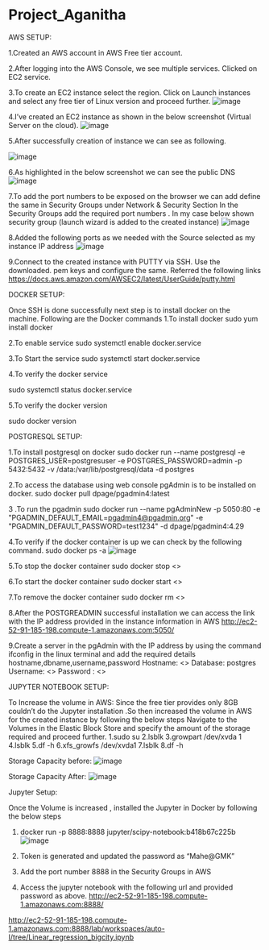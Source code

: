 # Project_Aganitha

AWS SETUP:

1.Created an AWS account in AWS Free tier account.


2.After logging into the AWS Console, we see multiple services. Clicked on EC2 service.

3.To create an EC2 instance select the region. Click on Launch instances and select any free tier of Linux version and proceed further.
![image](https://user-images.githubusercontent.com/92423729/159912085-a33434eb-10f8-4bab-a785-4043ccef3cb1.png)

 
4.I’ve created an EC2 instance as shown in the below screenshot (Virtual Server on the cloud).
![image](https://user-images.githubusercontent.com/92423729/159912348-487af209-fe92-41eb-890b-974e9ec75685.png)
 

5.After successfully creation of instance we can see as following.

![image](https://user-images.githubusercontent.com/92423729/159912377-125d35e3-a2d0-44e0-89c2-ae7d752b2e5b.png)

 
6.As highlighted in the below screenshot we can see the public DNS 
![image](https://user-images.githubusercontent.com/92423729/159912393-907e7967-9c0b-4586-80bd-805752218f18.png)

 
7.To add the port numbers to be exposed on the browser we can add define the same in Security Groups under Network & Security Section
In the Security Groups add the required port numbers . In my case below shown security group (launch wizard is added to the created instance)
![image](https://user-images.githubusercontent.com/92423729/159912543-6409a30a-60ea-4e75-bcde-f23321220e39.png)

 
 8.Added the following ports as we needed with the Source selected as my instance IP address
 ![image](https://user-images.githubusercontent.com/92423729/159912557-490750b7-0b32-45e6-9748-dcbc496cdf0e.png)

 
9.Connect to the created instance with PUTTY via SSH. Use the downloaded. pem keys and configure the same. Referred the following links
https://docs.aws.amazon.com/AWSEC2/latest/UserGuide/putty.html

















DOCKER SETUP:

Once SSH is done successfully next step is to install docker on the machine.
Following are the Docker commands 
1.To install docker
sudo yum install docker

2.To enable service 
sudo systemctl enable docker.service

3.To Start the service
sudo systemctl start docker.service

4.To verify the docker service

sudo systemctl status docker.service

5.To verify the docker version

sudo docker version














POSTGRESQL SETUP:

1.To install postgresql on docker
sudo docker run --name postgresql -e POSTGRES_USER=postgresuser -e POSTGRES_PASSWORD=admin -p 5432:5432 -v /data:/var/lib/postgresql/data -d postgres

2.To access the database using web console pgAdmin is to be installed on docker.
sudo docker pull dpage/pgadmin4:latest

3 .To run the pgadmin
sudo docker run --name pgAdminNew -p 5050:80 -e "PGADMIN_DEFAULT_EMAIL=pgadmin4@pgadmin.org" -e "PGADMIN_DEFAULT_PASSWORD=test1234" -d  dpage/pgadmin4:4.29

4.To verify if the docker container is up we can check by the following command.
sudo docker ps -a
![image](https://user-images.githubusercontent.com/92423729/159912853-b6d1c2f3-69dc-4917-b924-9533b0fad083.png)

 
5.To stop the docker container
sudo docker stop <<containerID>>
  
6.To start the docker container
sudo docker start <<containerID>>
  
7.To remove the docker container
sudo docker rm <<containerID>>
  
8.After the POSTGREADMIN successful installation we can access the link with the IP address provided in the instance information in AWS
http://ec2-52-91-185-198.compute-1.amazonaws.com:5050/
  
9.Create a server in the pgAdmin with the IP address by using the command ifconfig in the linux terminal and add the required details hostname,dbname,username,password
Hostname: <<Our public IP>>
Database: postgres
Username: <<Add the one that we created at the time of installation of postgresql >>
Password : <<Add the one that we created at the time of installation of postgresql >>
  
  
  
  
  
  
 
  
JUPYTER NOTEBOOK SETUP:

To Increase the volume in AWS:
Since the free tier provides only 8GB couldn’t do the Jupyter installation .So then increased the volume in AWS for the created instance by following the below steps
Navigate to the Volumes in the Elastic Block Store and specify the amount of the storage required and proceed further.
1.sudo su
2.lsblk
3.growpart /dev/xvda 1
4.lsblk
5.df -h
6.xfs_growfs /dev/xvda1
7.lsblk
8.df -h
 

 
Storage Capacity before: 
  ![image](https://user-images.githubusercontent.com/92423729/159913010-91a46366-6e7f-48ce-85c6-fd4051f2c1c6.png)

 
Storage Capacity After:
  ![image](https://user-images.githubusercontent.com/92423729/159913027-37446281-ea63-448a-a8c2-fe55845b1659.png)

 Jupyter Setup:

Once the Volume is increased , installed the Jupyter in Docker by following the below steps
1.	docker run -p 8888:8888 jupyter/scipy-notebook:b418b67c225b
  ![image](https://user-images.githubusercontent.com/92423729/159913075-cae6b8ac-ec43-4b4a-b9f3-ea8acbd600e2.png)

 2.	Token is generated and updated the password as “Mahe@GMK”
3.	Add the port number 8888 in the Security Groups in AWS
4.	Access the jupyter notebook with the following url and provided password as above.
http://ec2-52-91-185-198.compute-1.amazonaws.com:8888/

 http://ec2-52-91-185-198.compute-1.amazonaws.com:8888/lab/workspaces/auto-I/tree/Linear_regression_bigcity.ipynb

  
  
  






